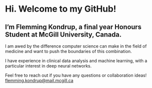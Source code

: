 # Hi. Welcome to my GitHub!

## I’m Flemming Kondrup, a final year Honours Student at McGill University, Canada.

I am awed by the difference computer science can make in the field of medicine and want to push the boundaries of this combination.

I have experience in clinical data analysis and machine learning, with a particular interest in deep neural networks.

Feel free to reach out if you have any questions or collaboration ideas! flemming.kondrup@mail.mcgill.ca

<!---
FlemmingKondrup/FlemmingKondrup is a ✨ special ✨ repository because its `README.md` (this file) appears on your GitHub profile.
You can click the Preview link to take a look at your changes.
--->
